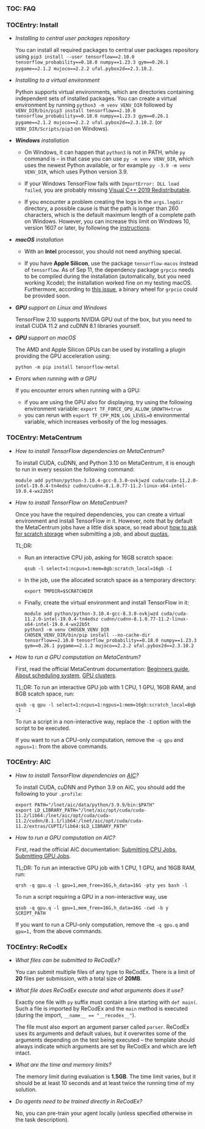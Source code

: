 ### TOC: FAQ

### TOCEntry: Install

- _Installing to central user packages repository_

  You can install all required packages to central user packages repository using
 `pip3 install --user tensorflow==2.10.0 tensorflow_probability==0.18.0 numpy==1.23.3 gym==0.26.1 pygame==2.1.2 mujoco==2.2.2 ufal.pybox2d==2.3.10.2`.

- _Installing to a virtual environment_

  Python supports virtual environments, which are directories containing
  independent sets of installed packages. You can create a virtual environment
  by running `python3 -m venv VENV_DIR` followed by
  `VENV_DIR/bin/pip3 install tensorflow==2.10.0 tensorflow_probability==0.18.0 numpy==1.23.3 gym==0.26.1 pygame==2.1.2 mujoco==2.2.2 ufal.pybox2d==2.3.10.2`.
  (or `VENV_DIR/Scripts/pip3` on Windows).

- _**Windows** installation_

  - On Windows, it can happen that `python3` is not in PATH, while `py` command
    is – in that case you can use `py -m venv VENV_DIR`, which uses the newest
    Python available, or for example `py -3.9 -m venv VENV_DIR`, which uses
    Python version 3.9.

  - If your Windows TensorFlow fails with `ImportError: DLL load failed`,
    you are probably missing
    [Visual C++ 2019 Redistributable](https://aka.ms/vs/16/release/vc_redist.x64.exe).

  - If you encounter a problem creating the logs in the `args.logdir` directory,
    a possible cause is that the path is longer than 260 characters, which is
    the default maximum length of a complete path on Windows. However, you can
    increase this limit on Windows 10, version 1607 or later, by following
    the [instructions](https://docs.microsoft.com/en-us/windows/win32/fileio/maximum-file-path-limitation).

- _**macOS** installation_

  - With an **Intel** processor, you should not need anything special.

  - If you have **Apple Silicon**, use the package `tensorflow-macos` instead of
    `tensorflow`. As of Sep 11, the dependency package `grpcio` needs to be
    compiled during the installation (automatically, but you need working Xcode);
    the installation worked fine on my testing macOS. Furthermore, according to
    [this issue](https://github.com/grpc/grpc/issues/29262), a binary wheel for
    `grpcio` could be provided soon.

- _**GPU** support on Linux and Windows_

  TensorFlow 2.10 supports NVIDIA GPU out of the box, but you need to install
  CUDA 11.2 and cuDNN 8.1 libraries yourself.

- _**GPU** support on macOS_

  The AMD and Apple Silicon GPUs can be used by installing a plugin providing
  the GPU acceleration using:
  ```
  python -m pip install tensorflow-metal
  ```

- _Errors when running with a GPU_

  If you encounter errors when running with a GPU:
  - if you are using the GPU also for displaying, try using the following
    environment variable: `export TF_FORCE_GPU_ALLOW_GROWTH=true`
  - you can rerun with `export TF_CPP_MIN_LOG_LEVEL=0` environmental variable,
    which increases verbosity of the log messages.

### TOCEntry: MetaCentrum

- _How to install TensorFlow dependencies on MetaCentrum?_

  To install CUDA, cuDNN, and Python 3.10 on MetaCentrum, it is enough to run
  in every session the following command:
  ```
  module add python/python-3.10.4-gcc-8.3.0-ovkjwzd cuda/cuda-11.2.0-intel-19.0.4-tn4edsz cudnn/cudnn-8.1.0.77-11.2-linux-x64-intel-19.0.4-wx22b5t
  ```

- _How to install TensorFlow on MetaCentrum?_

  Once you have the required dependencies, you can create a virtual environment
  and install TensorFlow in it. However, note that by default the MetaCentrum
  jobs have a little disk space, so read about
  [how to ask for scratch storage](https://wiki.metacentrum.cz/wiki/Scratch_storage)
  when submitting a job, and about [quotas](https://wiki.metacentrum.cz/wiki/Quotas),

  TL;DR:
  - Run an interactive CPU job, asking for 16GB scratch space:
    ```
    qsub -l select=1:ncpus=1:mem=8gb:scratch_local=16gb -I
    ```

  - In the job, use the allocated scratch space as a temporary directory:
    ```
    export TMPDIR=$SCRATCHDIR
    ```

  - Finally, create the virtual environment and install TensorFlow in it:
    ```
    module add python/python-3.10.4-gcc-8.3.0-ovkjwzd cuda/cuda-11.2.0-intel-19.0.4-tn4edsz cudnn/cudnn-8.1.0.77-11.2-linux-x64-intel-19.0.4-wx22b5t
    python3 -m venv CHOSEN_VENV_DIR
    CHOSEN_VENV_DIR/bin/pip install --no-cache-dir tensorflow==2.10.0 tensorflow_probability==0.18.0 numpy==1.23.3 gym==0.26.1 pygame==2.1.2 mujoco==2.2.2 ufal.pybox2d==2.3.10.2
    ```

- _How to run a GPU computation on MetaCentrum?_

  First, read the official MetaCentrum documentation:
  [Beginners guide](https://wiki.metacentrum.cz/wiki/Beginners_guide),
  [About scheduling system](https://wiki.metacentrum.cz/wiki/About_scheduling_system),
  [GPU clusters](https://wiki.metacentrum.cz/wiki/GPU_clusters).

  TL;DR: To run an interactive GPU job with 1 CPU, 1 GPU, 16GB RAM, and 8GB scatch
  space, run:
  ```
  qsub -q gpu -l select=1:ncpus=1:ngpus=1:mem=16gb:scratch_local=8gb -I
  ```

  To run a script in a non-interactive way, replace the `-I` option with the script to be executed.

  If you want to run a CPU-only computation, remove the `-q gpu` and `ngpus=1:`
  from the above commands.

### TOCEntry: AIC

- _How to install TensorFlow dependencies on [AIC](https://aic.ufal.mff.cuni.cz)?_

  To install CUDA, cuDNN and Python 3.9 on AIC, you should add the following to
  your `.profile`:
  ```
  export PATH="/lnet/aic/data/python/3.9.9/bin:$PATH"
  export LD_LIBRARY_PATH="/lnet/aic/opt/cuda/cuda-11.2/lib64:/lnet/aic/opt/cuda/cuda-11.2/cudnn/8.1.1/lib64:/lnet/aic/opt/cuda/cuda-11.2/extras/CUPTI/lib64:$LD_LIBRARY_PATH"
  ```

- _How to run a GPU computation on AIC?_

  First, read the official AIC documentation:
  [Submitting CPU Jobs](https://aic.ufal.mff.cuni.cz/index.php/Submitting_CPU_Jobs),
  [Submitting GPU Jobs](https://aic.ufal.mff.cuni.cz/index.php/Submitting_GPU_Jobs).

  TL;DR: To run an interactive GPU job with 1 CPU, 1 GPU, and 16GB RAM, run:
  ```
  qrsh -q gpu.q -l gpu=1,mem_free=16G,h_data=16G -pty yes bash -l
  ```

  To run a script requiring a GPU in a non-interactive way, use
  ```
  qsub -q gpu.q -l gpu=1,mem_free=16G,h_data=16G -cwd -b y SCRIPT_PATH
  ```

  If you want to run a CPU-only computation, remove the `-q gpu.q` and `gpu=1,`
  from the above commands.

### TOCEntry: ReCodEx

- _What files can be submitted to ReCodEx?_

  You can submit multiple files of any type to ReCodEx. There is a limit of
  **20** files per submission, with a total size of **20MB**.

- _What file does ReCodEx execute and what arguments does it use?_

  Exactly one file with `py` suffix must contain a line starting with `def main(`.
  Such a file is imported by ReCodEx and the `main` method is executed
  (during the import, `__name__ == "__recodex__"`).

  The file must also export an argument parser called `parser`. ReCodEx uses its
  arguments and default values, but it overwrites some of the arguments
  depending on the test being executed – the template should always indicate which
  arguments are set by ReCodEx and which are left intact.

- _What are the time and memory limits?_

  The memory limit during evaluation is **1.5GB**. The time limit varies, but it should
  be at least 10 seconds and at least twice the running time of my solution.

- _Do agents need to be trained directly in ReCodEx?_

  No, you can pre-train your agent locally (unless specified otherwise in the task
  description).
